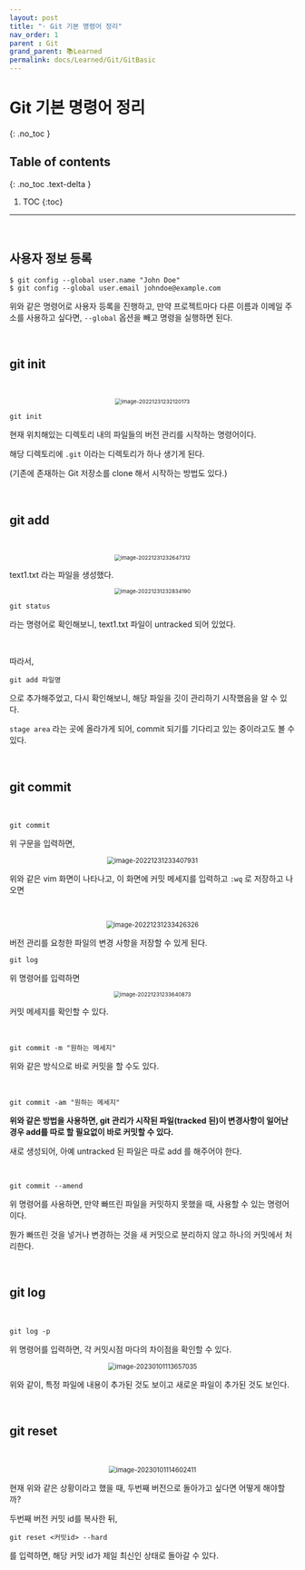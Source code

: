 ```yaml
---
layout: post
title: "· Git 기본 명령어 정리"
nav_order: 1
parent : Git
grand_parent: 📚Learned
permalink: docs/Learned/Git/GitBasic
---
```


# Git 기본 명령어 정리
{: .no_toc }

## Table of contents
{: .no_toc .text-delta }

1. TOC
{:toc}

---
<br>

## 사용자 정보 등록

```
$ git config --global user.name "John Doe"
$ git config --global user.email johndoe@example.com
```

위와 같은 명령어로 사용자 등록을 진행하고, 만약 프로젝트마다 다른 이름과 이메일 주소를 사용하고 싶다면, `--global` 옵션을 빼고 명령을 실행하면 된다.




<br>

## git init

<br>

<p align="center">
<img src="https://raw.githubusercontent.com/buinq/imageServer/main/img/image-20221231232120173.png" alt="image-20221231232120173" style="zoom: 67%;" />
</p>

```
git init
```

현재 위치해있는 디렉토리 내의 파일들의 버전 관리를 시작하는 명령어이다.

해당 디렉토리에 `.git` 이라는 디렉토리가 하나 생기게 된다.

(기존에 존재하는 Git 저장소를 clone 해서 시작하는 방법도 있다.)

<br>

## git add

<br>

<p align="center">
<img src="https://raw.githubusercontent.com/buinq/imageServer/main/img/image-20221231232647312.png" alt="image-20221231232647312" style="zoom:67%;" />
</p>

text1.txt 라는 파일을 생성했다.

<p align="center">
<img src="https://raw.githubusercontent.com/buinq/imageServer/main/img/image-20221231232834190.png" alt="image-20221231232834190" style="zoom:67%;" />
</p>

```
git status
```

라는 명령어로 확인해보니, text1.txt 파일이 untracked 되어 있었다.

<br>

따라서,

```
git add 파일명
```

으로 추가해주었고, 다시 확인해보니, 해당 파일을 깃이 관리하기 시작했음을 알 수 있다.

`stage area` 라는 곳에 올라가게 되어, commit 되기를 기다리고 있는 중이라고도 볼 수 있다.

<br>

## git commit

<br>

```
git commit
```

위 구문을 입력하면,


<p align="center">
<img src="https://raw.githubusercontent.com/buinq/imageServer/main/img/image-20221231233407931.png" alt="image-20221231233407931" style="zoom:80%;" />
</p>

위와 같은 vim 화면이 나타나고, 이 화면에 커밋 메세지를 입력하고 `:wq` 로 저장하고 나오면

<br>

<p align="center">
<img src="https://raw.githubusercontent.com/buinq/imageServer/main/img/image-20221231233426326.png" alt="image-20221231233426326" style="zoom:80%;" />
</p>

버전 관리를 요청한 파일의 변경 사항을 저장할 수 있게 된다.

```
git log
```

위 명령어를 입력하면

<p align="center">
<img src="https://raw.githubusercontent.com/buinq/imageServer/main/img/image-20221231233640873.png" alt="image-20221231233640873" style="zoom:67%;" />
</p>

커밋 메세지를 확인할 수 있다.

<br>

```
git commit -m "원하는 메세지"
```

위와 같은 방식으로 바로 커밋을 할 수도 있다.

<br>

```
git commit -am "원하는 메세지"
```

**위와 같은 방법을 사용하면, git 관리가 시작된 파일(tracked 된)이 변경사항이 일어난 경우 add를 따로 할 필요없이 바로 커밋할 수 있다.**

새로 생성되어, 아예 untracked 된 파일은 따로 add 를 해주어야 한다.

<br>

```
git commit --amend
```

위 명령어를 사용하면, 만약 빠뜨린 파일을 커밋하지 못했을 때, 사용할 수 있는 명령어이다.

뭔가 빠뜨린 것을 넣거나 변경하는 것을 새 커밋으로 분리하지 않고 하나의 커밋에서 처리한다.

<br>

## git log

<br>

```
git log -p
```

위 명령어를 입력하면, 각 커밋시점 마다의 차이점을 확인할 수 있다.

<p align="center">
<img src="https://raw.githubusercontent.com/buinq/imageServer/main/img/image-20230101113657035.png" alt="image-20230101113657035" style="zoom:80%;" />
</p>

위와 같이, 특정 파일에 내용이 추가된 것도 보이고 새로운 파일이 추가된 것도 보인다.

<br>

## git reset

<br>

<p align="center">
<img src="https://raw.githubusercontent.com/buinq/imageServer/main/img/image-20230101114602411.png" alt="image-20230101114602411" style="zoom:80%;" />
</p>

현재 위와 같은 상황이라고 했을 때, 두번째 버전으로 돌아가고 싶다면 어떻게 해야할까?


두번째 버전 커밋 id를 복사한 뒤,

```
git reset <커밋id> --hard
```

를 입력하면, 해당 커밋 id가 제일 최신인 상태로 돌아갈 수 있다.

